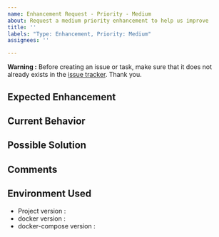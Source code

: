 ```yaml
---
name: Enhancement Request - Priority - Medium
about: Request a medium priority enhancement to help us improve
title: ''
labels: "Type: Enhancement, Priority: Medium"
assignees: ''

---
```


**Warning :** Before creating an issue or task, make sure that it does not already exists in the [issue tracker](../). Thank you.

## Expected Enhancement
<!-- Give a brief description of how the system should work -->

## Current Behavior
<!-- Give a brief description of how the system actually works -->

## Possible Solution
<!-- If possible give some possible solutions -->

## Comments
<!-- Add further comments if needed -->

## Environment Used
- Project version : <!-- this projects version (see VERSION file) -->
- docker version : <!-- the version of docker (docker -v) -->
- docker-compose version : <!-- the version of docker-compose (docker-compose -v) -->

